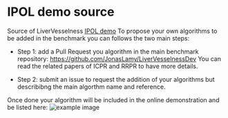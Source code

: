 #  IPOL demo source
Source of LiverVesselness [IPOL demo](https://kerautret.github.io/LiverVesselnessIPOLDemo/)
To propose your own algorithms to be added in the benchmark you can follows the two main steps:

  - Step 1: add a Pull Request you algorithm in the main benchmark repository: https://github.com/JonasLamy/LiverVesselnessDev
    You can read the related papers of ICPR and RRPR to have more details.
    
  - Step 2: submit an issue to request the addition of your algorithms but describibng the main algorthm name and reference.
  
  Once done your algorithm will be included in the online demonstration and be listed here: 
![example image](https://user-images.githubusercontent.com/772865/96107200-6aa93480-0edc-11eb-8d49-ea3268afd753.png)

